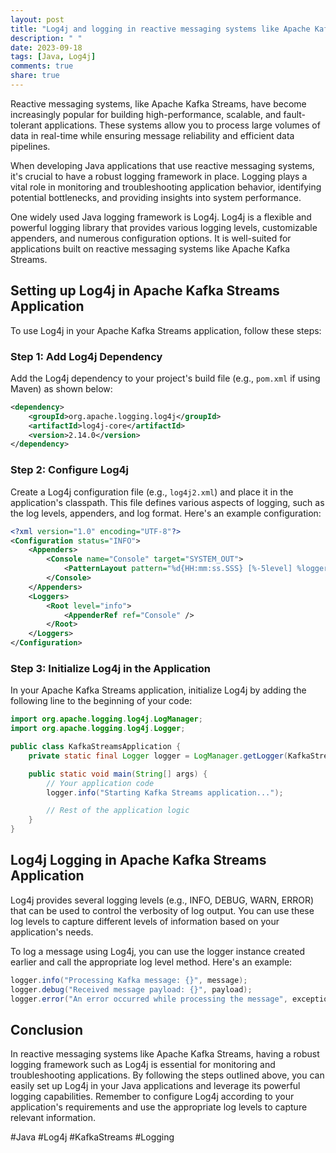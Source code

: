 ```yaml
---
layout: post
title: "Log4j and logging in reactive messaging systems like Apache Kafka Streams in Java applications"
description: " "
date: 2023-09-18
tags: [Java, Log4j]
comments: true
share: true
---
```


Reactive messaging systems, like Apache Kafka Streams, have become increasingly popular for building high-performance, scalable, and fault-tolerant applications. These systems allow you to process large volumes of data in real-time while ensuring message reliability and efficient data pipelines.

When developing Java applications that use reactive messaging systems, it's crucial to have a robust logging framework in place. Logging plays a vital role in monitoring and troubleshooting application behavior, identifying potential bottlenecks, and providing insights into system performance.

One widely used Java logging framework is Log4j. Log4j is a flexible and powerful logging library that provides various logging levels, customizable appenders, and numerous configuration options. It is well-suited for applications built on reactive messaging systems like Apache Kafka Streams.

## Setting up Log4j in Apache Kafka Streams Application

To use Log4j in your Apache Kafka Streams application, follow these steps:

### Step 1: Add Log4j Dependency

Add the Log4j dependency to your project's build file (e.g., `pom.xml` if using Maven) as shown below:

```xml
<dependency>
    <groupId>org.apache.logging.log4j</groupId>
    <artifactId>log4j-core</artifactId>
    <version>2.14.0</version>
</dependency>
```

### Step 2: Configure Log4j

Create a Log4j configuration file (e.g., `log4j2.xml`) and place it in the application's classpath. This file defines various aspects of logging, such as the log levels, appenders, and log format. Here's an example configuration:

```xml
<?xml version="1.0" encoding="UTF-8"?>
<Configuration status="INFO">
    <Appenders>
        <Console name="Console" target="SYSTEM_OUT">
            <PatternLayout pattern="%d{HH:mm:ss.SSS} [%-5level] %logger{36} - %msg%n" />
        </Console>
    </Appenders>
    <Loggers>
        <Root level="info">
            <AppenderRef ref="Console" />
        </Root>
    </Loggers>
</Configuration>
```

### Step 3: Initialize Log4j in the Application

In your Apache Kafka Streams application, initialize Log4j by adding the following line to the beginning of your code:

```java
import org.apache.logging.log4j.LogManager;
import org.apache.logging.log4j.Logger;

public class KafkaStreamsApplication {
    private static final Logger logger = LogManager.getLogger(KafkaStreamsApplication.class);

    public static void main(String[] args) {
        // Your application code
        logger.info("Starting Kafka Streams application...");

        // Rest of the application logic
    }
}
```

## Log4j Logging in Apache Kafka Streams Application

Log4j provides several logging levels (e.g., INFO, DEBUG, WARN, ERROR) that can be used to control the verbosity of log output. You can use these log levels to capture different levels of information based on your application's needs.

To log a message using Log4j, you can use the logger instance created earlier and call the appropriate log level method. Here's an example:

```java
logger.info("Processing Kafka message: {}", message);
logger.debug("Received message payload: {}", payload);
logger.error("An error occurred while processing the message", exception);
```

## Conclusion

In reactive messaging systems like Apache Kafka Streams, having a robust logging framework such as Log4j is essential for monitoring and troubleshooting applications. By following the steps outlined above, you can easily set up Log4j in your Java applications and leverage its powerful logging capabilities. Remember to configure Log4j according to your application's requirements and use the appropriate log levels to capture relevant information.

#Java #Log4j #KafkaStreams #Logging